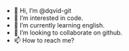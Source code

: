 - 👋 Hi, I’m @dqvid-git
- 👀 I’m interested in code.
- 🌱 I’m currently learning english.
- 💞️ I’m looking to collaborate on github.
- 📫 How to reach me?
